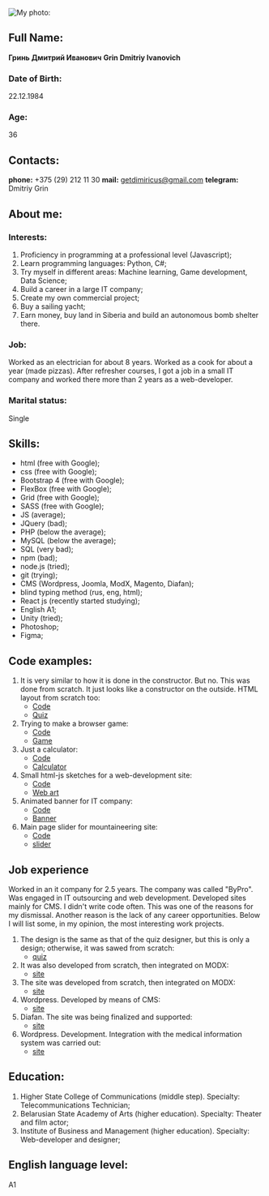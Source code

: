 ![My photo:](https://avatars.githubusercontent.com/u/29129741?s=460&u=30e25ac9d72e32bbe487be52ef6a77883ad380ef&v=4)

## Full Name:

**Гринь Дмитрий Иванович**
**Grin Dmitriy Ivanovich**

### Date of Birth:

22.12.1984

### Age:

36

## Contacts:

**phone:** +375 (29) 212 11 30
**mail:** getdimiricus@gmail.com
**telegram:** Dmitriy Grin

## About me:

### Interests:

1. Proficiency in programming at a professional level (Javascript);
1. Learn programming languages: Python, C#;
1. Try myself in different areas: Machine learning, Game development, Data Science;
1. Build a career in a large IT company;
1. Create my own commercial project;
1. Buy a sailing yacht;
1. Earn money, buy land in Siberia and build an autonomous bomb shelter there.

### Job:

Worked as an electrician for about 8 years. Worked as a cook for about a year (made pizzas).
After refresher courses, I got a job in a small IT company and worked there more than 2 years as a web-developer.

### Marital status:

Single

## Skills:

- html (free with Google);
- css (free with Google);
- Bootstrap 4 (free with Google);
- FlexBox (free with Google);
- Grid (free with Google);
- SASS (free with Google);
- JS (average);
- JQuery (bad);
- PHP (below the average);
- MySQL (below the average);
- SQL (very bad);
- npm (bad);
- node.js (tried);
- git (trying);
- CMS (Wordpress, Joomla, ModX, Magento, Diafan);
- blind typing method (rus, eng, html);
- React js (recently started studying);
- English A1;
- Unity (tried);
- Photoshop;
- Figma;

## Code examples:

1. It is very similar to how it is done in the constructor. But no. This was done from scratch. It just looks like a constructor on the outside. HTML layout from scratch too:
   - [Code](https://github.com/Dimiricus/quiz_demo)
   - [Quiz](https://dimiricus.github.io/quiz_demo/)
1. Trying to make a browser game:
   - [Code](https://github.com/Dimiricus/Aquarious_day)
   - [Game](https://dimiricus.github.io/Aquarious_day/)
1. Just a calculator:
   - [Code](https://github.com/Dimiricus/Calculator_demo)
   - [Calculator](https://dimiricus.github.io/Calculator_demo/)
1. Small html-js sketches for a web-development site:
   - [Code](https://github.com/Dimiricus/Art_page_demo)
   - [Web art](https://dimiricus.github.io/Art_page_demo/)
1. Animated banner for IT company:
   - [Code](https://github.com/Dimiricus/animated_banner_IT911)
   - [Banner](https://dimiricus.github.io/animated_banner_IT911/)
1. Main page slider for mountaineering site:
   - [Code](https://github.com/Dimiricus/adaptive_slider_for_alp)
   - [slider](https://dimiricus.github.io/adaptive_slider_for_alp/)

## Job experience

Worked in an it company for 2.5 years. The company was called "ByPro". Was engaged in IT outsourcing and web development.
Developed sites mainly for CMS. I didn't write code often. This was one of the reasons for my dismissal.
Another reason is the lack of any career opportunities. Below I will list some, in my opinion, the most interesting work projects.

1. The design is the same as that of the quiz designer, but this is only a design; otherwise, it was sawed from scratch:
   - [quiz](https://it.bypro.by/)
1. It was also developed from scratch, then integrated on MODX:
   - [site](https://bypro.by/)
1. The site was developed from scratch, then integrated on MODX:
   - [site](https://parad.by/)
1. Wordpress. Developed by means of CMS:
   - [site](https://byproweb.by/)
1. Diafan. The site was being finalized and supported:
   - [site](https://bms7.ru/)
1. Wordpress. Development. Integration with the medical information system was carried out:
   - [site](https://ortoclinic.by/)

## Education:

1. Higher State College of Communications (middle step). Specialty: Telecommunications Technician;
1. Belarusian State Academy of Arts (higher education). Specialty: Theater and film actor;
1. Institute of Business and Management (higher education). Specialty: Web-developer and designer;

## English language level:

A1
